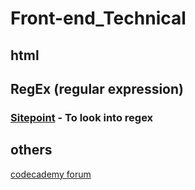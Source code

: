 # Front-end_Technical

## html 


## RegEx (regular expression)

 ### [**Sitepoint**](https://www.sitepoint.com/learn-regex/)  - To look into regex 
  


  ## others

  [codecademy forum ](https://discuss.codecademy.com/t/guide-how-to-become-a-web-developer/394722?_gl=1*4snxt9*_ga*ODIzMjkyMjgzOC4xNjU3MjcwMjMy*_ga_3LRZM6TM9L*MTY2MjUzMTMyNS43LjEuMTY2MjUzMjAyMC4zOC4wLjA.)